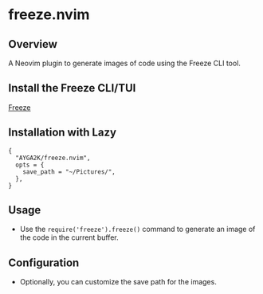 # freeze.nvim

## Overview

A Neovim plugin to generate images of code using the Freeze CLI tool.

## Install the Freeze CLI/TUI
[Freeze](https://github.com/charmbracelet/freeze)

## Installation with Lazy

```
{
  "AYGA2K/freeze.nvim",
  opts = {
    save_path = "~/Pictures/",
  },
}
```

## Usage

- Use the `require('freeze').freeze()` command to generate an image of the code in the current buffer.

## Configuration

- Optionally, you can customize the save path for the images.
